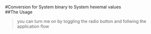 #Conversion for System binary to System hexemal values
<br/>
##The Usage 
> you can turn me on by toggling the radio button and follwing the application flow
